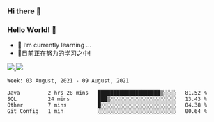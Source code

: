 ### Hi there 👋
### Hello World! 🙌

- 🌱 I’m currently learning ...
- 📖目前正在努力的学习之中!

<a href="https://github.com/anuraghazra/github-readme-stats">
  <img src="https://github-readme-stats.vercel.app/api?username=keyboardWithDream&show_icons=true&repo=github-readme-stats" />
</a>
<a href="https://github.com/anuraghazra/convoychat">
  <img src="https://github-readme-stats.vercel.app/api/top-langs/?username=keyboardWithDream&layout=compact&repo=convoychat" />
</a>



<!--START_SECTION:waka-->
```text
Week: 03 August, 2021 - 09 August, 2021

Java         2 hrs 28 mins   ████████████████████▒░░░░   81.52 % 
SQL          24 mins         ███▒░░░░░░░░░░░░░░░░░░░░░   13.43 % 
Other        7 mins          █░░░░░░░░░░░░░░░░░░░░░░░░   04.38 % 
Git Config   1 min           ░░░░░░░░░░░░░░░░░░░░░░░░░   00.64 % 
```
<!--END_SECTION:waka-->
